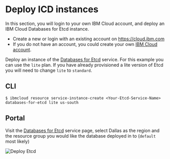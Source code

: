 # Deploy ICD instances 

In this section, you will login to your own IBM Cloud account, and deploy an IBM Cloud Databases for Etcd instance.

 - Create a new or login with an existing account on https://cloud.ibm.com
 - If you do not have an account, you could create your own [IBM Cloud account](https://cloud.ibm.com/).

Deploy an instance of the [Databases for Etcd](https://cloud.ibm.com/catalog/services/databases-for-etcd) service. For this example you can use the `lite` plan. If you have already provisioned a lite version of Etcd you will need to change `lite` to `standard`.


## CLI 

```shell
$ ibmcloud resource service-instance-create <Your-Etcd-Service-Name> databases-for-etcd lite us-south
```

## Portal
Visit the [Databases for Etcd](https://cloud.ibm.com/catalog/services/databases-for-etcd) service page, select Dallas as the region and the resource group you would like the database deployed in to (`default` most likely)

![Deploy Etcd](https://dsc.cloud/quickshare/deploy-icd.png)



